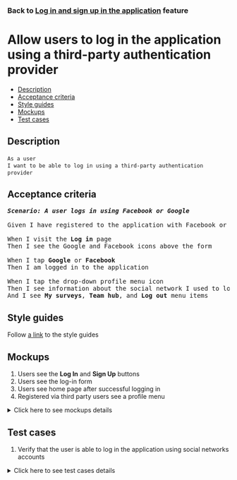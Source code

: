 ### Back to [Log in and sign up in the application](../../) feature

# Allow users to log in the application using a third-party authentication provider

- [Description](#description)
- [Acceptance criteria](#acceptance-criteria)
- [Style guides](#style-guides)
- [Mockups](#mockups)
- [Test cases](#test-cases)

## Description

    As a user
    I want to be able to log in using a third-party authentication provider

## Acceptance criteria

<pre>
<b><i>Scenario: A user logs in using Facebook or Google</i></b>

Given I have registered to the application with Facebook or Google account

When I visit the <b>Log in</b> page
Then I see the Google and Facebook icons above the form

When I tap <b>Google</b> or <b>Facebook</b>
Then I am logged in to the application

When I tap the drop-down profile menu icon
Then I see information about the social network I used to log in
And I see <b>My surveys</b>, <b>Team hub</b>, and <b>Log out</b> menu items
</pre>

## Style guides

Follow [a link](https://www.figma.com/proto/0zkkf5WC77OSpvyD6YXpFE/Style-guides?page-id=0%3A1&node-id=19%3A5368&viewport=266%2C48%2C0.54&scaling=min-zoom&starting-point-node-id=19%3A5368) to the style guides

## Mockups

1. Users see the <b>Log In</b> and <b>Sign Up</b> buttons
2. Users see the log-in form
3. Users see home page after successful logging in
4. Registered via third party users see a profile menu

<details>
  <summary>Click here to see mockups details</summary>

**1. Users see the Log In and Sign Up buttons:**

![Users see the Log In and Sign Up buttons](/sports_hub_portal/mobile_application_features/log_in_and_sign_up/images/application_user_profile_menu_logged_out.png)

**2. Users see the log-in form:**

![Users see the log-in form](/sports_hub_portal/mobile_application_features/log_in_and_sign_up/images/application_log_in_form.png)

**3. Users see home page after successful logging in:**

![Users see home page after successful logging in](/sports_hub_portal/mobile_application_features/log_in_and_sign_up/images/application_main_articles_section.png)

**4. Registered via third party users see a profile menu:**

![Registered via third party users see a profile menu](/sports_hub_portal/mobile_application_features/log_in_and_sign_up/images/application_user_profile_menu_logged_with_third_party.png)

</details>

## Test cases

1. Verify that the user is able to log in the application using social networks accounts

<details>
  <summary>Click here to see test cases details</summary>

### **#1. Verify that the user is able to log in the application using social networks accounts**

|Preconditions|Steps|Expected result
------|-------|----------
|- The user is registered in Google or Facebook account</br>- The user is signed up with Google or Facebook account</br>- The user is not logged in to the application|1) Go to the **Log in** page</br>2) Tap **Google** or **Facebook**</br>3) Tap **Continue with account**|3) The user is logged in with **Google** or **Facebook** credentials|
</details>
